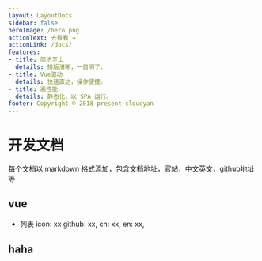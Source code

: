 ```yaml
---
layout: LayoutDocs
sidebar: false
heroImage: /hero.png
actionText: 去看看 →
actionLink: /docs/
features:
- title: 简洁至上
  details: 排版清晰，一目明了。
- title: Vue驱动
  details: 快速直达，操作便捷。
- title: 高性能
  details: 静态化，以 SPA 运行。
footer: Copyright © 2018-present cloudyan
---
```


# 开发文档

每个文档以 markdown 格式添加，包含文档地址，官站，中文英文，github地址等

## vue

- 列表
  icon: xx
  github: xx,
  cn: xx,
  en: xx,

## haha
